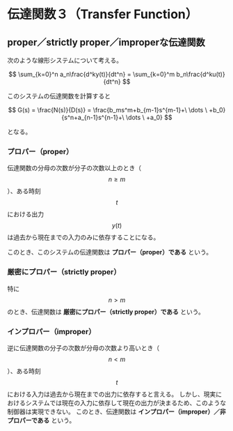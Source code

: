 # 伝達関数３（Transfer Function）

## proper／strictly proper／improperな伝達関数

次のような線形システムについて考える。

$$
\sum_{k=0}^n a_n\frac{d^ky(t)}{dt^n} = \sum_{k=0}^m b_n\frac{d^ku(t)}{dt^n}
$$

このシステムの伝達関数を計算すると

$$
G(s) = \frac{N(s)}{D(s)} = \frac{b_ms^m+b_{m-1}s^{m-1}+\ \dots \ +b_0}{s^n+a_{n-1}s^{n-1}+\ \dots \ +a_0}
$$

となる。

### プロパー（proper）

伝達関数の分母の次数が分子の次数以上のとき（$$n \geq m$$）、ある時刻$$t$$における出力$$y(t)$$は過去から現在までの入力のみに依存することになる。

このとき、このシステムの伝達関数は **プロパー（proper）である** という。

### 厳密にプロパー（strictly proper）

特に$$n > m$$のとき、伝達関数は **厳密にプロパー（strictly proper）である** という。

### インプロパー（improper）

逆に伝達関数の分子の次数が分母の次数より高いとき（$$n < m$$）、ある時刻$$t$$における入力は過去から現在までの出力に依存すると言える。
しかし、現実におけるシステムでは現在の入力に依存して現在の出力が決まるため、このような制御器は実現できない。
このとき、伝達関数は **インプロパー（improper）／非プロパーである** という。
